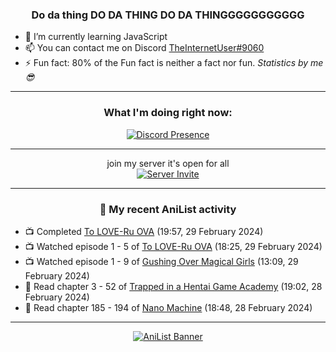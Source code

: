 <div align="center">

### Do da thing DO DA THING DO DA THINGGGGGGGGGGG
</div>

- 🌱 I’m currently learning JavaScript
- 📫 You can contact me on Discord [TheInternetUser#9060](https://discord.com/users/534117072796385300)
- ⚡ Fun fact: 80% of the Fun fact is neither a fact nor fun. _Statistics by me 😎_
<hr>

<div align="center">

### What I'm doing right now:
[![Discord Presence](https://lanyard.cnrad.dev/api/534117072796385300)](https://discord.com/users/534117072796385300)
<hr>

join my server it's open for all <br>
[![Server Invite](https://invidget.switchblade.xyz/bfYgVHxrSs)](https://discord.gg/bfYgVHxrSs)

<hr>
  
### 🌸 My recent AniList activity

</div>

<!-- ANILIST_ACTIVITY:start -->

-   📺 Completed [To LOVE-Ru OVA](https://anilist.co/anime/5667) (19:57, 29 February 2024)
-   📺 Watched episode 1 - 5 of [To LOVE-Ru OVA](https://anilist.co/anime/5667) (18:25, 29 February 2024)
-   📺 Watched episode 1 - 9 of [Gushing Over Magical Girls](https://anilist.co/anime/162780) (13:09, 29 February 2024)
-   📖 Read chapter 3 - 52 of [Trapped in a Hentai Game Academy](https://anilist.co/manga/151601) (19:02, 28 February 2024)
-   📖 Read chapter 185 - 194 of [Nano Machine](https://anilist.co/manga/120980) (18:48, 28 February 2024)

<!-- ANILIST_ACTIVITY:end -->
<hr>

<div align="center">

[![AniList Banner](https://img.anili.st/User/929966)](https://anilist.co/user/TheInternetUser)

<!-- ![Profile views](https://gpvc.arturio.dev/TheInternetUse7) Since 2023-01-09 -->
<br>


</div>
